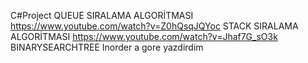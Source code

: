 C#Project
QUEUE SIRALAMA ALGORİTMASI
https://www.youtube.com/watch?v=Z0hQsqJQYoc
STACK SIRALAMA ALGORİTMASI
https://www.youtube.com/watch?v=Jhaf7G_sO3k
BINARYSEARCHTREE
Inorder a gore yazdirdim 
